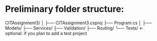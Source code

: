 # Preliminary folder structure:

CITAssignment3/
│
├── CITAssignment3.csproj
├── Program.cs
│
├── Models/
├── Services/
├── Validation/
├── Routing/
└── Tests/            ← optional: if you plan to add a test project
